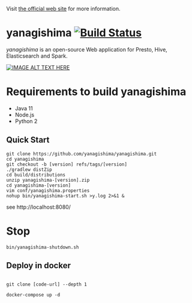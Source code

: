 Visit [the official web site](https://yanagishima.github.io/yanagishima) for more information.

# yanagishima [![Build Status](https://github.com/yanagishima/yanagishima/workflows/CI/badge.svg)](https://github.com/yanagishima/yanagishima/actions?query=workflow%3ACI+event%3Apush+branch%3Amaster)

*yanagishima* is an open-source Web application for Presto, Hive, Elasticsearch and Spark.

[![IMAGE ALT TEXT HERE](http://img.youtube.com/vi/SoneFYNCXJE/maxresdefault.jpg)](http://www.youtube.com/watch?v=SoneFYNCXJE)


# Requirements to build yanagishima

* Java 11
* Node.js
* Python 2

## Quick Start
```
git clone https://github.com/yanagishima/yanagishima.git
cd yanagishima
git checkout -b [version] refs/tags/[version]
./gradlew distZip
cd build/distributions
unzip yanagishima-[version].zip
cd yanagishima-[version]
vim conf/yanagishima.properties
nohup bin/yanagishima-start.sh >y.log 2>&1 &
```
see http://localhost:8080/

# Stop
```
bin/yanagishima-shutdown.sh

```

## Deploy in docker

```

git clone [code-url] --depth 1

docker-compose up -d

```
 

